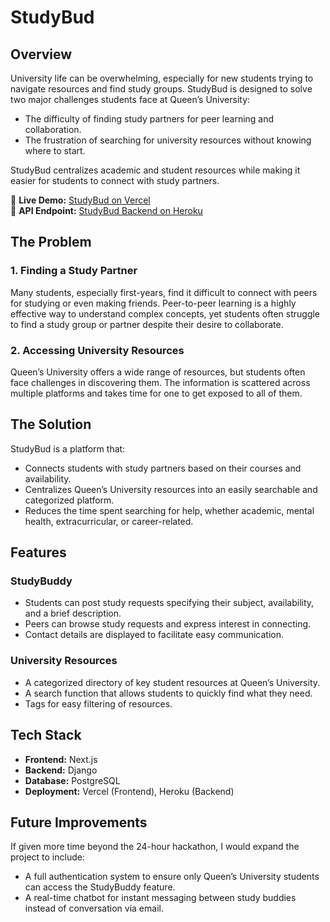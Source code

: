 # StudyBud

## Overview

University life can be overwhelming, especially for new students trying to navigate resources and find study groups. StudyBud is designed to solve two major challenges students face at Queen’s University:

- The difficulty of finding study partners for peer learning and collaboration.
- The frustration of searching for university resources without knowing where to start.

StudyBud centralizes academic and student resources while making it easier for students to connect with study partners.

🔗 **Live Demo:** [StudyBud on Vercel](https://study-bud-seven.vercel.app/)  
🔗 **API Endpoint:** [StudyBud Backend on Heroku](https://studybud-b6d2e1c031ed.herokuapp.com/api/)

## The Problem

### 1. Finding a Study Partner
Many students, especially first-years, find it difficult to connect with peers for studying or even making friends. Peer-to-peer learning is a highly effective way to understand complex concepts, yet students often struggle to find a study group or partner despite their desire to collaborate.

### 2. Accessing University Resources
Queen’s University offers a wide range of resources, but students often face challenges in discovering them. The information is scattered across multiple platforms and takes time for one to get exposed to all of them.

## The Solution

StudyBud is a platform that:

- Connects students with study partners based on their courses and availability.
- Centralizes Queen’s University resources into an easily searchable and categorized platform.
- Reduces the time spent searching for help, whether academic, mental health, extracurricular, or career-related.

## Features

### StudyBuddy
- Students can post study requests specifying their subject, availability, and a brief description.
- Peers can browse study requests and express interest in connecting.
- Contact details are displayed to facilitate easy communication.

### University Resources
- A categorized directory of key student resources at Queen’s University.
- A search function that allows students to quickly find what they need.
- Tags for easy filtering of resources.

## Tech Stack

- **Frontend:** Next.js
- **Backend:** Django
- **Database:** PostgreSQL
- **Deployment:** Vercel (Frontend), Heroku (Backend)

## Future Improvements

If given more time beyond the 24-hour hackathon, I would expand the project to include:

- A full authentication system to ensure only Queen’s University students can access the StudyBuddy feature.
- A real-time chatbot for instant messaging between study buddies instead of conversation via email.
